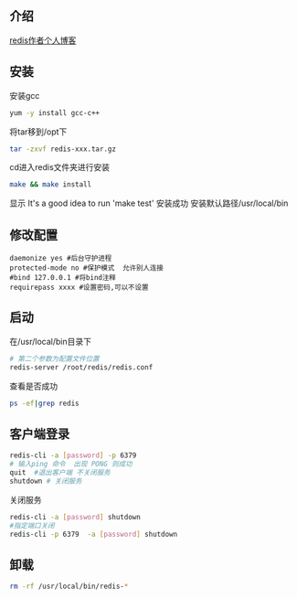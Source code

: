 ## 介绍

[redis作者个人博客](HTTP://antirez.com)

## 安装

安装gcc
```sh
yum -y install gcc-c++
```

将tar移到/opt下
```sh
tar -zxvf redis-xxx.tar.gz
```

cd进入redis文件夹进行安装

```sh
make && make install
```

显示 It's a good idea to run 'make test'  安装成功
安装默认路径/usr/local/bin

## 修改配置

```
daemonize yes #后台守护进程
protected-mode no #保护模式  允许别人连接
#bind 127.0.0.1 #将bind注释
requirepass xxxx #设置密码,可以不设置
```

## 启动

在/usr/local/bin目录下

```sh
# 第二个参数为配置文件位置
redis-server /root/redis/redis.conf
```

查看是否成功

```sh
ps -ef|grep redis
```

## 客户端登录

```sh
redis-cli -a [password] -p 6379
# 输入ping 命令  出现 PONG 则成功
quit  #退出客户端 不关闭服务
shutdown # 关闭服务
```

关闭服务

```sh
redis-cli -a [password] shutdown
#指定端口关闭
redis-cli -p 6379  -a [password] shutdown
```

## 卸载

```sh
rm -rf /usr/local/bin/redis-*
```